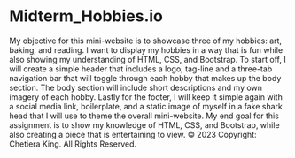 # Midterm_Hobbies.io
My objective for this mini-website is to showcase three of my hobbies: art, baking, and reading. I want to display my hobbies in a way that is fun while also showing my understanding of HTML, CSS, and Bootstrap. To start off, I will create a simple header that includes a logo, tag-line and a three-tab navigation bar that will toggle through each hobby that makes up the body section. The body section will include short descriptions and my own imagery of each hobby. Lastly for the footer, I will keep it simple again with a social media link, boilerplate, and a static image of myself in a fake shark head that I will use to theme the overall mini-website.  My end goal for this assignment is to show my knowledge of HTML, CSS, and Bootstrap, while also creating a piece that is entertaining to view. © 2023 Copyright: Chetiera King. All Rights Reserved.
